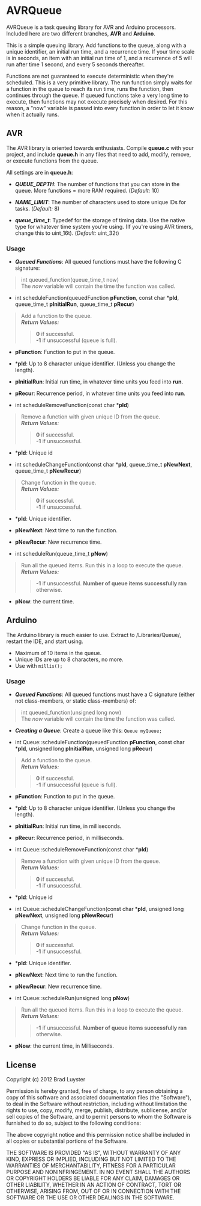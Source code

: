 AVRQueue
========

AVRQueue is a task queuing library for AVR and Arduino processors.  Included here are two different branches, **AVR** and **Arduino**.

This is a simple queuing library.  Add functions to the queue, along with a unique identifier, an initial run time, and a recurrence time.  If your time scale is in seconds, an item with an initial run time of 1, and a recurrence of 5 will run after time 1 second, and every 5 seconds thereafter.

Functions are not guaranteed to execute deterministic when they're scheduled.  This is a very primitive library.  The run function simply waits for a function in the queue to reach its run time, runs the function, then continues through the queue.  If queued functions take a very long time to execute, then functions may not execute precisely when desired.  For this reason, a "now" variable is passed into every function in order to let it know when it actually runs.

AVR
---

The AVR library is oriented towards enthusiasts.  Compile **queue.c** with your project, and include **queue.h** in any files that need to add, modify, remove, or execute functions from the queue.

All settings are in **queue.h**:

* ***QUEUE_DEPTH***:  The number of functions that you can store in the queue.  More functions = more RAM required. (_Default:_ 10)

* ***NAME_LIMIT***: The number of characters used to store unique IDs for tasks. (_Default:_ 8)

* ***queue_time_t***: Typedef for the storage of timing data.  Use the native type for whatever time system you're using. (If you're using AVR timers, change this to uint_16t). (_Default:_ uint_32t)

### Usage

* ***Queued Functions***: All queued functions must have the following C signature:
> int queued\_function(queue\_time\_t now)<br />
> The _now_ variable will contain the time the function was called.

* int scheduleFunction(queuedFunction **pFunction**, const char ***pId**, queue\_time\_t **pInitialRun**, queue\_time\_t **pRecur**)
> Add a function to the queue.<br/>
> ***Return Values:***<br/>
>> **0** if successful.<br/>
>> **-1** if unsuccessful (queue is full).<br/>

 * **pFunction**: Function to put in the queue.
 * ***pId**: Up to 8 character unique identifier. (Unless you change the length).
 * **pInitialRun**: Initial run time, in whatever time units you feed into **run**.
 * **pRecur**: Recurrence period, in whatever time units you feed into **run**.

* int scheduleRemoveFunction(const char ***pId**)
> Remove a function with given unique ID from the queue.<br />
> ***Return Values:***<br/>
>> **0** if successful. <br/>
>> **-1** if unsuccessful.

 * ***pId**: Unique id 

* int scheduleChangeFunction(const char ***pId**, queue_time_t **pNewNext**, queue_time_t **pNewRecur**)
> Change function in the queue.<br/>
> ***Return Values:***<br/>
>> **0** if successful. <br/>
>> **-1** if unsuccessful.

 * ***pId**: Unique identifier.
 * **pNewNext**: Next time to run the function.
 * **pNewRecur**: New recurrence time.

* int scheduleRun(queue_time_t **pNow**)
> Run all the queued items.  Run this in a loop to execute the queue.<br/>
> ***Return Values:***<br/>
>> **-1** if unsuccessful.
>> **Number of queue items successfully ran** otherwise.

 * **pNow**: the current time.

Arduino
-------

The Arduino library is much easier to use.  Extract to <Arduino Root>/Libraries/Queue/, restart the IDE, and start using.

* Maximum of 10 items in the queue.
* Unique IDs are up to 8 characters, no more.
* Use with ```millis();```

### Usage

* ***Queued Functions***: All queued functions must have a C signature (either not class-members, or static class-members) of:
> int queued\_function(unsigned long now)<br />
> The _now_ variable will contain the time the function was called.

* ***Creating a Queue***: Create a queue like this: ```Queue myQueue;```

* int Queue::scheduleFunction(queuedFunction **pFunction**, const char ***pId**, unsigned long **pInitialRun**, unsigned long **pRecur**)
> Add a function to the queue.<br/>
> ***Return Values:***<br/>
>> **0** if successful.<br/>
>> **-1** if unsuccessful (queue is full).<br/>

 * **pFunction**: Function to put in the queue.
 * ***pId**: Up to 8 character unique identifier. (Unless you change the length).
 * **pInitialRun**: Initial run time, in milliseconds.
 * **pRecur**: Recurrence period, in milliseconds.

* int Queue::scheduleRemoveFunction(const char ***pId**)
> Remove a function with given unique ID from the queue.<br />
> ***Return Values:***<br/>
>> **0** if successful. <br/>
>> **-1** if unsuccessful.

 * ***pId**: Unique id 

* int Queue::scheduleChangeFunction(const char ***pId**, unsigned long **pNewNext**, unsigned long **pNewRecur**)
> Change function in the queue.<br/>
> ***Return Values:***<br/>
>> **0** if successful. <br/>
>> **-1** if unsuccessful.

 * ***pId**: Unique identifier.
 * **pNewNext**: Next time to run the function.
 * **pNewRecur**: New recurrence time.

* int Queue::scheduleRun(unsigned long **pNow**)
> Run all the queued items.  Run this in a loop to execute the queue.<br/>
> ***Return Values:***<br/>
>> **-1** if unsuccessful.
>> **Number of queue items successfully ran** otherwise.

 * **pNow**: the current time, in Milliseconds.

 License
 -------

 Copyright (c) 2012 Brad Luyster

Permission is hereby granted, free of charge, to any person obtaining a copy of this software and associated documentation files (the "Software"), to deal in the Software without restriction, including without limitation the rights to use, copy, modify, merge, publish, distribute, sublicense, and/or sell copies of the Software, and to permit persons to whom the Software is furnished to do so, subject to the following conditions:

The above copyright notice and this permission notice shall be included in all copies or substantial portions of the Software.

THE SOFTWARE IS PROVIDED "AS IS", WITHOUT WARRANTY OF ANY KIND, EXPRESS OR IMPLIED, INCLUDING BUT NOT LIMITED TO THE WARRANTIES OF MERCHANTABILITY, FITNESS FOR A PARTICULAR PURPOSE AND NONINFRINGEMENT. IN NO EVENT SHALL THE AUTHORS OR COPYRIGHT HOLDERS BE LIABLE FOR ANY CLAIM, DAMAGES OR OTHER LIABILITY, WHETHER IN AN ACTION OF CONTRACT, TORT OR OTHERWISE, ARISING FROM, OUT OF OR IN CONNECTION WITH THE SOFTWARE OR THE USE OR OTHER DEALINGS IN THE SOFTWARE.